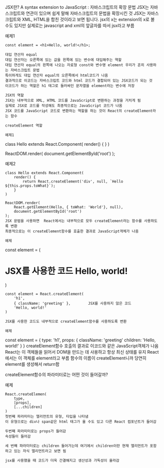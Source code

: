 JSX란?
A syntax extension to JavaScript : 자바스크립트의 확장 문법
JSX는 자바스크립트와 연관이 있으며 쉽게 말해 자바스크립트의 문법을 확장시킨 것
JSX는 자바스크립트와 XML, HTML을 합친 것이라고 보면 됩니다.
jsx의 x는 extension의 x로 볼 수도 있지만 실제로는 javascript and xml의 앞글자를 따서 jsx라고 부름

예제1
```
const element = <h1>Hello, world!</h1>;

대입 연산자 equal 
대입 연산자는 오른쪽에 있는 값을 왼쪽에 있는 변수에 대입해주는 역할
대입 연산자 equal의 왼쪽에 나오는 자료형 const와 변수명 element 우리가 흔히 사용하는 자바스크립트 문법
특이하게도 대입 연산자 equal의 오른쪽에서 html코드가 나옴
결과적으로 이코드는 자바스크립트 코드와 html 코드가 결합되어 있는 JSX코드가 되는 것
이코드가 하는 역할은 h1 태그로 둘러싸인 문자열을 element라는 변수에 저장

JSX의 역할
JSX는 내부적으로 XML, HTML 코드를 JavaScript로 변환하는 과정을 거치게 됨
실제로 JSX로 코드를 작성해도 최종적으로는 JavaScript 코드가 나옴
JSX 코드를 JavaScript 코드로 변환하는 역할을 하는 것이 React의 createElement라는 함수

createElement 역할

예제1
```
class Hello extends React.Component(
    render() {
        <!--return <div>Hello {this.props.toWhat}</div>;-->
    }
)

ReactDOM.render(
    <Hello toWhat="World"/>
    document.getElementById('root')
);

예제2
```
class Hello extends React.Component(
    render() {
        return React.createElement('div', null, `Hello ${this.props.toWhat}`);
    }
)

ReactDOM.render(
    React.getElement(Hello, { toWhat: 'World'}, null),
    document.getElementById('root')
);
JSX 문법을 사용하면  React에서는 내부적으로 모두 createElement라는 함수를 사용하도록 변환
최종적으로는 이 createElement함수를 호출한 결과로 JavaScript객체가 나옴

예제
```
const element = (
    <h1 className="greeting">         JSX를 사용한 코드
        Hello, world!
    </h1>
)
```
const element = React.createElement(
    'h1',
    { className: 'greeting' },        JSX를 사용하지 않은 코드
    'Hello, world!'
)

JSX를 사용한 코드도 내부적으로 createElement함수를 사용하도록 변환

예제
```
const element = {
    type: 'h1',
    props: {
        className: 'greeting'
        children: 'Hello, world!'
    }
}
createElement함수 호출의 결과로 이코드와 같은 JavaScript객체가 나옴
React는 이 객체들을 읽어서 DOM을 만드는 데 사용하고 항상 최신 상태를 유지
React에서는 이 객체를 element라고 부름
함수의 이름이 createElement니까 당연히 element를 생성해서 return함

createElement함수의 파라미터로는 어떤 것이 들어갈까?

예제
```
React.createElemen(
    type,
    [props],
    [...children]
)
첫번째 파라미터는 엘리먼트의 유형, 타입을 나타냄
이 유형으로는 div나 span같은 html 태그가 올 수도 있고 다른 React 컴포넌트가 들어감

두번째 파라미터로는 props가 들어감
속성들이 들어감

세 번째 파라미터로는 children 들어가는데 여기에서 children이란 현재 엘리먼트가 포함하고 있는 자식 엘리먼트라고 보면 됨

jsx를 사용했을 때 코드가 더욱 간결해지고 생산성과 가독성이 올라감